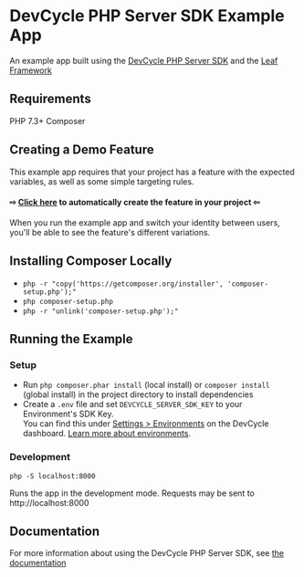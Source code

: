 # DevCycle PHP Server SDK Example App

An example app built using the [DevCycle PHP Server SDK](https://docs.devcycle.com/sdk/server-side-sdks/php/) and the [Leaf Framework](https://leafphp.dev/)

## Requirements

PHP 7.3+
Composer

## Creating a Demo Feature
This example app requires that your project has a feature with the expected variables, as well as some simple targeting rules. 

#### ⇨ [Click here](https://app.devcycle.com/r/create?resource=feature&key=hello-togglebot) to automatically create the feature in your project ⇦

When you run the example app and switch your identity between users, you'll be able to see the feature's different variations.

## Installing Composer Locally
* `php -r "copy('https://getcomposer.org/installer', 'composer-setup.php');"`
* `php composer-setup.php`
* `php -r "unlink('composer-setup.php');"`

## Running the Example
### Setup

* Run `php composer.phar install` (local install) or `composer install` (global install) in the project directory to install dependencies
* Create a `.env` file and set `DEVCYCLE_SERVER_SDK_KEY` to your Environment's SDK Key.\
You can find this under [Settings > Environments](https://app.devcycle.com/r/environments) on the DevCycle dashboard.
[Learn more about environments](https://docs.devcycle.com/essentials/environments).

### Development

`php -S localhost:8000`

Runs the app in the development mode. Requests may be sent to http://localhost:8000

## Documentation
For more information about using the DevCycle PHP Server SDK, see [the documentation](https://docs.devcycle.com/sdk/server-side-sdks/php/)
